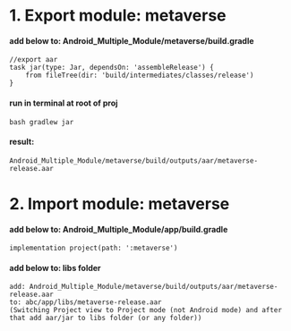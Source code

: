 # 1. Export module: metaverse
#### add below to: Android_Multiple_Module/metaverse/build.gradle
    //export aar
    task jar(type: Jar, dependsOn: 'assembleRelease') {
        from fileTree(dir: 'build/intermediates/classes/release')
    }

#### run in terminal at root of proj
    bash gradlew jar
#### result:
    Android_Multiple_Module/metaverse/build/outputs/aar/metaverse-release.aar

# 2. Import module: metaverse
#### add below to: Android_Multiple_Module/app/build.gradle
    implementation project(path: ':metaverse')

#### add below to: libs folder
    add: Android_Multiple_Module/metaverse/build/outputs/aar/metaverse-release.aar
    to: abc/app/libs/metaverse-release.aar
    (Switching Project view to Project mode (not Android mode) and after that add aar/jar to libs folder (or any folder))
    